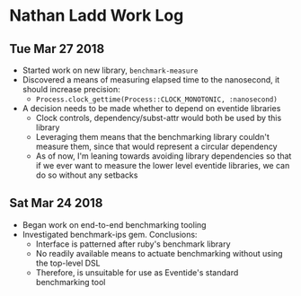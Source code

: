 # Nathan Ladd Work Log

## Tue Mar 27 2018
- Started work on new library, `benchmark-measure`
- Discovered a means of measuring elapsed time to the nanosecond, it should increase precision:
  * `Process.clock_gettime(Process::CLOCK_MONOTONIC, :nanosecond)`
- A decision needs to be made whether to depend on eventide libraries
  * Clock controls, dependency/subst-attr would both be used by this library
  * Leveraging them means that the benchmarking library couldn't measure them, since that would represent a circular dependency
  * As of now, I'm leaning towards avoiding library dependencies so that if we ever want to measure the lower level eventide libraries, we can do so without any setbacks

## Sat Mar 24 2018
- Began work on end-to-end benchmarking tooling
- Investigated benchmark-ips gem. Conclusions:
  * Interface is patterned after ruby's benchmark library
  * No readily available means to actuate benchmarking without using the top-level DSL
  * Therefore, is unsuitable for use as Eventide's standard benchmarking tool

